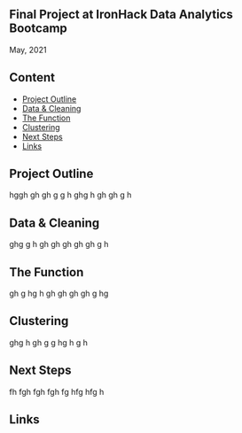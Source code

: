 
## Final Project at IronHack Data Analytics Bootcamp
May, 2021

## Content

- [Project Outline](#project-outline)
- [Data & Cleaning](#data--cleaning)
- [The Function](#the-function)
- [Clustering](#clustering)
- [Next Steps](#next-steps)
- [Links](#links)

## Project Outline



hggh
gh
gh
g
g
h
ghg
h
gh
gh
g
h






## Data & Cleaning


ghg
g
h
gh
gh
gh
gh
gh
g
h


## The Function
gh
g
hg
h
gh
gh
gh
gh
g
hg



## Clustering
ghg
h
gh
g
g
hg
h
g
h

## Next Steps

fh
fgh
fgh
fgh
fg
hfg
hfg
h

## Links

